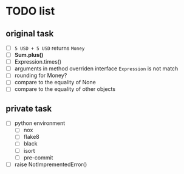 # TODO list

## original task

- [ ] `5 USD + 5 USD` returns `Money`
- [ ] **Sum.plus()**
- [ ] Expression.times()
- [ ] arguments in method overriden interface `Expression` is not match
- [ ] rounding for Money?
- [ ] compare to the equality of None
- [ ] compare to the equality of other objects

## private task

- [ ] python environment
  - [ ] nox
  - [ ] flake8
  - [ ] black
  - [ ] isort
  - [ ] pre-commit
- [ ] raise NotImprementedError()
